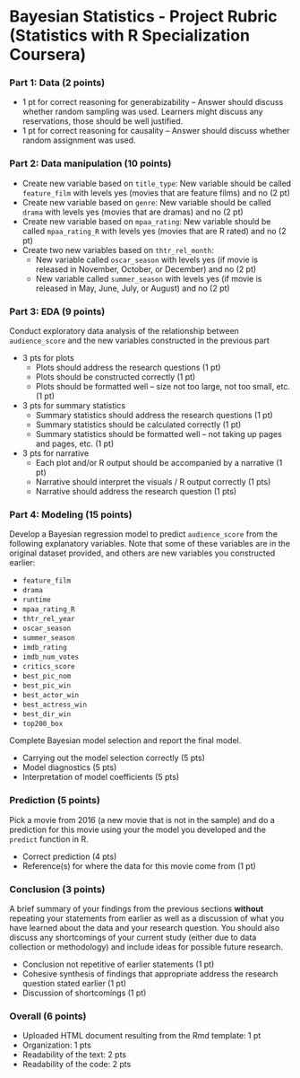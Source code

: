 # Bayesian Statistics - Project Rubric (Statistics with R Specialization Coursera)

### Part 1: Data (2 points)
- 1 pt for correct reasoning for generabizability – Answer should discuss whether random sampling was used. Learners might discuss any reservations, those should be well justified.
- 1 pt for correct reasoning for causality – Answer should discuss whether random assignment was used.

### Part 2: Data manipulation (10 points)
- Create new variable based on `title_type`: New variable should be called `feature_film` with levels yes (movies that are feature films) and no (2 pt)
- Create new variable based on `genre`: New variable should be called `drama` with levels yes (movies that are dramas) and no (2 pt)
- Create new variable based on `mpaa_rating`: New variable should be called `mpaa_rating_R` with levels yes (movies that are R rated) and no (2 pt)
- Create two new variables based on `thtr_rel_month`: 
  - New variable called `oscar_season` with levels yes (if movie is released in November, October, or December) and no (2 pt)
  - New variable called `summer_season` with levels yes (if movie is released in May, June, July, or August) and no (2 pt)



### Part 3: EDA (9 points)

Conduct exploratory data analysis of the relationship between `audience_score` and the new variables constructed in the previous part

- 3 pts for plots 
  - Plots should address the research questions (1 pt)
  - Plots should be constructed correctly (1 pt)
  - Plots should be formatted well – size not too large, not too small, etc. (1 pt)
- 3 pts for summary statistics 
  - Summary statistics should address the research questions (1 pt)
  - Summary statistics should be calculated correctly (1 pt)
  - Summary statistics should be formatted well – not taking up pages and pages, etc. (1 pt)
- 3 pts for narrative 
  - Each plot and/or R output should be accompanied by a narrative (1 pt)
  - Narrative should interpret the visuals / R output correctly (1 pts)
  - Narrative should address the research question (1 pts)

### Part 4: Modeling (15 points)

Develop a Bayesian regression model to predict `audience_score` from the following explanatory variables. Note that some of these variables are in the original dataset provided, and others are new variables you constructed earlier:
- `feature_film`
- `drama`
- `runtime`
- `mpaa_rating_R`
- `thtr_rel_year`
- `oscar_season`
- `summer_season`
- `imdb_rating`
- `imdb_num_votes`
- `critics_score`
- `best_pic_nom`
- `best_pic_win`
- `best_actor_win`
- `best_actress_win`
- `best_dir_win`
- `top200_box`

Complete Bayesian model selection and report the final model.

- Carrying out the model selection correctly (5 pts)
- Model diagnostics (5 pts)
- Interpretation of model coefficients (5 pts)

### Prediction (5 points)

Pick a movie from 2016 (a new movie that is not in the sample) and do a prediction for this movie using your the model you developed and the `predict` function in R.

- Correct prediction (4 pts)
- Reference(s) for where the data for this movie come from (1 pt)

### Conclusion (3 points)

A brief summary of your findings from the previous sections **without** repeating your statements from earlier as well as a discussion of what you have learned about the data and your research question. You should also discuss any shortcomings of your current study (either due to data collection or methodology) and include ideas for possible future research.

- Conclusion not repetitive of earlier statements (1 pt)
- Cohesive synthesis of findings that appropriate address the research question stated earlier (1 pt)
- Discussion of shortcomings (1 pt)

### Overall (6 points)
- Uploaded HTML document resulting from the Rmd template: 1 pt
- Organization: 1 pts
- Readability of the text: 2 pts
- Readability of the code: 2 pts
